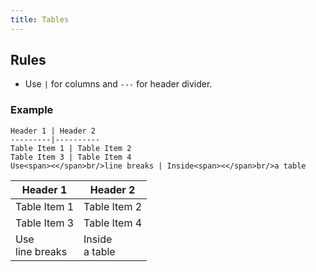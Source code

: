 ```yaml
---
title: Tables
---
```


## Rules

* Use `|` for columns and `---` for header divider.

### Example

```
Header 1 | Header 2
---------|----------
Table Item 1 | Table Item 2
Table Item 3 | Table Item 4
Use<span><</span>br/>line breaks | Inside<span><</span>br/>a table
```

Header 1 | Header 2
---------|----------
Table Item 1 | Table Item 2
Table Item 3 | Table Item 4
Use<br/>line breaks | Inside<br/>a table